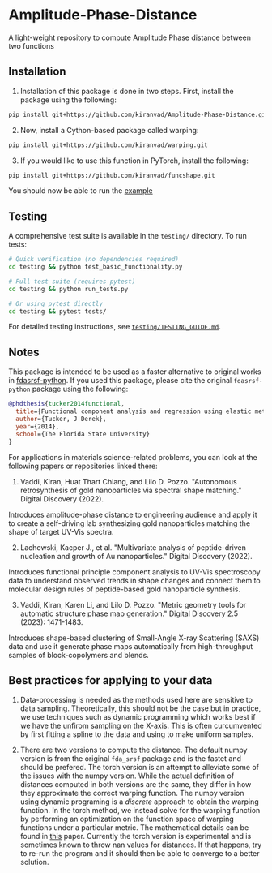 # Amplitude-Phase-Distance
A light-weight repository to compute Amplitude Phase distance between two functions

## Installation

1. Installation of this package is done in two steps. First, install the package using the following:

```bash
pip install git+https://github.com/kiranvad/Amplitude-Phase-Distance.git
```

2. Now, install a Cython-based package called warping:

```bash
pip install git+https://github.com/kiranvad/warping.git
```

3. If you would like to use this function in PyTorch, install the following:
```bash
pip install git+https://github.com/kiranvad/funcshape.git
```

You should now be able to run the [example](/example.ipynb)

## Testing

A comprehensive test suite is available in the `testing/` directory. To run tests:

```bash
# Quick verification (no dependencies required)
cd testing && python test_basic_functionality.py

# Full test suite (requires pytest)
cd testing && python run_tests.py

# Or using pytest directly
cd testing && pytest tests/
```

For detailed testing instructions, see [`testing/TESTING_GUIDE.md`](testing/TESTING_GUIDE.md).


## Notes
This package is intended to be used as a faster alternative to original works in [fdasrsf-python](https://github.com/jdtuck/fdasrsf_python).
If you used this package, please cite the original `fdasrsf-python` package using the following:

```bib
@phdthesis{tucker2014functional,
  title={Functional component analysis and regression using elastic methods},
  author={Tucker, J Derek},
  year={2014},
  school={The Florida State University}
}
```

For applications in materials science-related problems, you can look at the following papers or repositories linked there:

1. Vaddi, Kiran, Huat Thart Chiang, and Lilo D. Pozzo. "Autonomous retrosynthesis of gold nanoparticles via spectral shape matching." Digital Discovery (2022).

Introduces amplitude-phase distance to engineering audience and apply it to create a self-driving lab synthesizing gold nanoparticles matching the shape of target UV-Vis spectra.

2. Lachowski, Kacper J., et al. "Multivariate analysis of peptide-driven nucleation and growth of Au nanoparticles." Digital Discovery (2022).

Introduces functional principle component analysis to UV-Vis spectroscopy data to understand observed trends in shape changes and connect them to molecular design rules of peptide-based gold nanoparticle synthesis.

3. Vaddi, Kiran, Karen Li, and Lilo D. Pozzo. "Metric geometry tools for automatic structure phase map generation." Digital Discovery 2.5 (2023): 1471-1483.

Introduces shape-based clustering of Small-Angle X-ray Scattering (SAXS) data and use it generate phase maps automatically from high-throughput samples of block-copolymers and blends.

## Best practices for applying to your data
1. Data-processing is needed as the methods used here are sensitive to data sampling. Theoretically, this should not be the case but in practice, we use techniques such as dynamic programming which works best if we have the unfirom sampling on the X-axis. This is often curcumvented by first fitting a spline to the data and using to make uniform samples. 

2. There are two versions to compute the distance. The default numpy version is from the original `fda_srsf` package and is the fastet and should be prefered. The torch version is an attempt to alleviate some of the issues with the numpy version. While the actual definition of distances computed in both versions are the same, they differ in how they approximate the correct warping function. The numpy version using dynamic programing is a *discrete* approach to obtain the warping function. In the torch method, we instead solve for the warping function by performing an optimization on the function space of warping functions under a particular metric. The mathematical details can be found in [this](https://arxiv.org/abs/2207.11141) paper. Currently the torch version is experimental and is sometimes known to throw nan values for distances. If that happens, try to re-run the program and it should then be able to converge to a better solution.